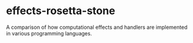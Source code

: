 # effects-rosetta-stone
A comparison of how computational effects and handlers are implemented in various programming languages.
